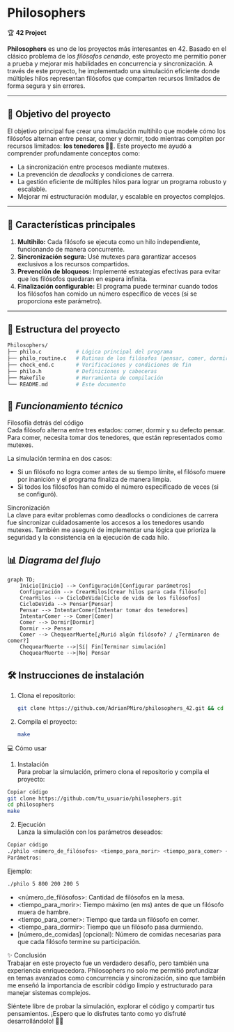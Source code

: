 # Philosophers  
🏆 **42 Project**  

**Philosophers** es uno de los proyectos más interesantes en 42. Basado en el clásico problema de los *filósofos cenando*, este proyecto me permitio poner a prueba y mejorar mis habilidades en concurrencia y sincronización. A través de este proyecto, he implementado una simulación eficiente donde múltiples hilos representan filósofos que comparten recursos limitados de forma segura y sin errores.

---

## 🎯 Objetivo del proyecto  
El objetivo principal fue crear una simulación multihilo que modele cómo los filósofos alternan entre pensar, comer y dormir, todo mientras compiten por recursos limitados: **los tenedores 🍴😨**. Este proyecto me ayudó a comprender profundamente conceptos como:
- La sincronización entre procesos mediante mutexes.
- La prevención de *deadlocks* y condiciones de carrera.
- La gestión eficiente de múltiples hilos para lograr un programa robusto y escalable.
- Mejorar mi estructuración modular, y escalable en proyectos complejos. 

---

## 🚀 Características principales  
1. **Multihilo:** Cada filósofo se ejecuta como un hilo independiente, funcionando de manera concurrente.
2. **Sincronización segura:** Usé mutexes para garantizar accesos exclusivos a los recursos compartidos.
3. **Prevención de bloqueos:** Implementé estrategias efectivas para evitar que los filósofos quedaran en espera infinita.
4. **Finalización configurable:** El programa puede terminar cuando todos los filósofos han comido un número específico de veces (si se proporciona este parámetro).

---

## 📁 Estructura del proyecto  
```bash
Philosophers/
├── philo.c           # Lógica principal del programa
├── philo_routine.c   # Rutinas de los filósofos (pensar, comer, dormir)
├── check_end.c       # Verificaciones y condiciones de fin
├── philo.h           # Definiciones y cabeceras
├── Makefile          # Herramienta de compilación
└── README.md         # Este documento
```

## 📖 *Funcionamiento técnico*  
Filosofía detrás del código  
Cada filósofo alterna entre tres estados: comer, dormir y su defecto pensar.
Para comer, necesita tomar dos tenedores, que están representados como mutexes.

La simulación termina en dos casos:
- Si un filósofo no logra comer antes de su tiempo límite, el filósofo muere por inanición y el programa finaliza de manera limpia.
- Si todos los filósofos han comido el número especificado de veces (si se configuró).

Sincronización  
La clave para evitar problemas como deadlocks o condiciones de carrera fue sincronizar cuidadosamente los accesos a los tenedores usando mutexes. También me aseguré de implementar una lógica que prioriza la seguridad y la consistencia en la ejecución de cada hilo.

## 📊 *Diagrama del flujo*
```mermaid
graph TD;
    Inicio[Inicio] --> Configuración[Configurar parámetros]
    Configuración --> CrearHilos[Crear hilos para cada filósofo]
    CrearHilos --> CicloDeVida[Ciclo de vida de los filósofos]
    CicloDeVida --> Pensar[Pensar]
    Pensar --> IntentarComer[Intentar tomar dos tenedores]
    IntentarComer --> Comer[Comer]
    Comer --> Dormir[Dormir]
    Dormir --> Pensar
    Comer --> ChequearMuerte[¿Murió algún filósofo? / ¿Terminaron de comer?]
    ChequearMuerte -->|Sí| Fin[Terminar simulación]
    ChequearMuerte -->|No| Pensar
```

## 🛠️ **Instrucciones de instalación**

1. Clona el repositorio:
   ```bash
   git clone https://github.com/AdrianPMiro/philosophers_42.git && cd philosophers_42
   ```

2. Compila el proyecto:

   ```bash
   make
   ```

💻 Cómo usar  
1. Instalación  
Para probar la simulación, primero clona el repositorio y compila el proyecto:
```bash
Copiar código
git clone https://github.com/tu_usuario/philosophers.git  
cd philosophers  
make
```

2. Ejecución  
Lanza la simulación con los parámetros deseados:  
```bash
Copiar código
./philo <número_de_filósofos> <tiempo_para_morir> <tiempo_para_comer> <tiempo_para_dormir> [número_de_comidas]
Parámetros:
```
Ejemplo: 
```bash
./philo 5 800 200 200 5
```

- <número_de_filósofos>: Cantidad de filósofos en la mesa.
- <tiempo_para_morir>: Tiempo máximo (en ms) antes de que un filósofo muera de hambre.
- <tiempo_para_comer>: Tiempo que tarda un filósofo en comer.
- <tiempo_para_dormir>: Tiempo que un filósofo pasa durmiendo.
- [número_de_comidas] (opcional): Número de comidas necesarias para que cada filósofo termine su participación.


✨ Conclusión  
Trabajar en este proyecto fue un verdadero desafío, pero también una experiencia enriquecedora. Philosophers no solo me permitió profundizar en temas avanzados como concurrencia y sincronización, sino que también me enseñó la importancia de escribir código limpio y estructurado para manejar sistemas complejos.

Siéntete libre de probar la simulación, explorar el código y compartir tus pensamientos. ¡Espero que lo disfrutes tanto como yo disfruté desarrollándolo! 🚀🍴
